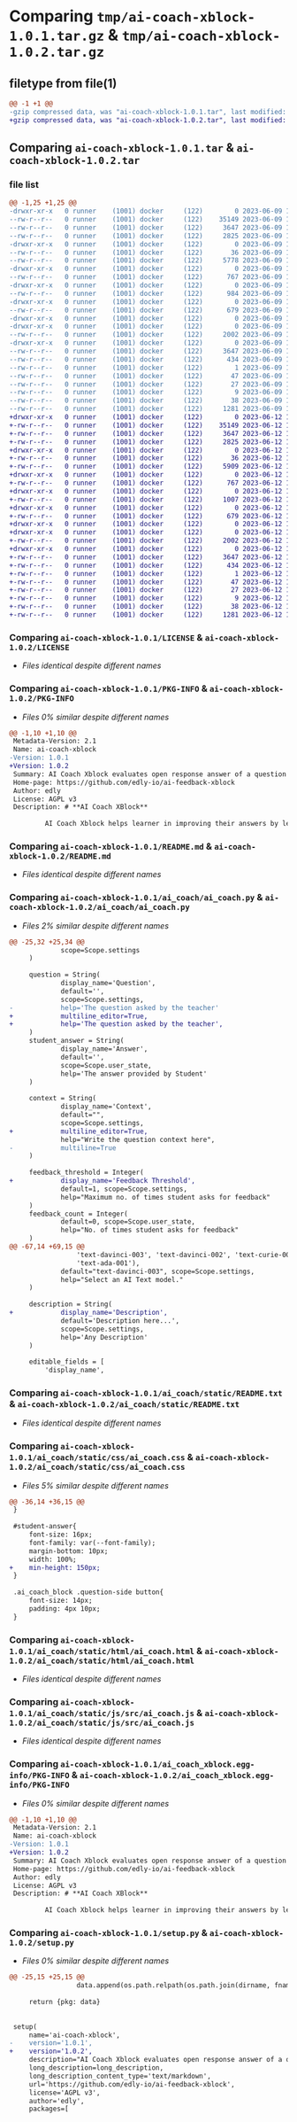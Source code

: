 # Comparing `tmp/ai-coach-xblock-1.0.1.tar.gz` & `tmp/ai-coach-xblock-1.0.2.tar.gz`

## filetype from file(1)

```diff
@@ -1 +1 @@
-gzip compressed data, was "ai-coach-xblock-1.0.1.tar", last modified: Fri Jun  9 14:39:01 2023, max compression
+gzip compressed data, was "ai-coach-xblock-1.0.2.tar", last modified: Mon Jun 12 13:47:17 2023, max compression
```

## Comparing `ai-coach-xblock-1.0.1.tar` & `ai-coach-xblock-1.0.2.tar`

### file list

```diff
@@ -1,25 +1,25 @@
-drwxr-xr-x   0 runner    (1001) docker     (122)        0 2023-06-09 14:39:01.011066 ai-coach-xblock-1.0.1/
--rw-r--r--   0 runner    (1001) docker     (122)    35149 2023-06-09 14:38:58.000000 ai-coach-xblock-1.0.1/LICENSE
--rw-r--r--   0 runner    (1001) docker     (122)     3647 2023-06-09 14:39:01.011066 ai-coach-xblock-1.0.1/PKG-INFO
--rw-r--r--   0 runner    (1001) docker     (122)     2825 2023-06-09 14:38:58.000000 ai-coach-xblock-1.0.1/README.md
-drwxr-xr-x   0 runner    (1001) docker     (122)        0 2023-06-09 14:39:01.011066 ai-coach-xblock-1.0.1/ai_coach/
--rw-r--r--   0 runner    (1001) docker     (122)       36 2023-06-09 14:38:58.000000 ai-coach-xblock-1.0.1/ai_coach/__init__.py
--rw-r--r--   0 runner    (1001) docker     (122)     5778 2023-06-09 14:38:58.000000 ai-coach-xblock-1.0.1/ai_coach/ai_coach.py
-drwxr-xr-x   0 runner    (1001) docker     (122)        0 2023-06-09 14:39:01.011066 ai-coach-xblock-1.0.1/ai_coach/static/
--rw-r--r--   0 runner    (1001) docker     (122)      767 2023-06-09 14:38:58.000000 ai-coach-xblock-1.0.1/ai_coach/static/README.txt
-drwxr-xr-x   0 runner    (1001) docker     (122)        0 2023-06-09 14:39:01.011066 ai-coach-xblock-1.0.1/ai_coach/static/css/
--rw-r--r--   0 runner    (1001) docker     (122)      984 2023-06-09 14:38:58.000000 ai-coach-xblock-1.0.1/ai_coach/static/css/ai_coach.css
-drwxr-xr-x   0 runner    (1001) docker     (122)        0 2023-06-09 14:39:01.011066 ai-coach-xblock-1.0.1/ai_coach/static/html/
--rw-r--r--   0 runner    (1001) docker     (122)      679 2023-06-09 14:38:58.000000 ai-coach-xblock-1.0.1/ai_coach/static/html/ai_coach.html
-drwxr-xr-x   0 runner    (1001) docker     (122)        0 2023-06-09 14:39:01.007066 ai-coach-xblock-1.0.1/ai_coach/static/js/
-drwxr-xr-x   0 runner    (1001) docker     (122)        0 2023-06-09 14:39:01.011066 ai-coach-xblock-1.0.1/ai_coach/static/js/src/
--rw-r--r--   0 runner    (1001) docker     (122)     2002 2023-06-09 14:38:58.000000 ai-coach-xblock-1.0.1/ai_coach/static/js/src/ai_coach.js
-drwxr-xr-x   0 runner    (1001) docker     (122)        0 2023-06-09 14:39:01.011066 ai-coach-xblock-1.0.1/ai_coach_xblock.egg-info/
--rw-r--r--   0 runner    (1001) docker     (122)     3647 2023-06-09 14:39:00.000000 ai-coach-xblock-1.0.1/ai_coach_xblock.egg-info/PKG-INFO
--rw-r--r--   0 runner    (1001) docker     (122)      434 2023-06-09 14:39:00.000000 ai-coach-xblock-1.0.1/ai_coach_xblock.egg-info/SOURCES.txt
--rw-r--r--   0 runner    (1001) docker     (122)        1 2023-06-09 14:39:00.000000 ai-coach-xblock-1.0.1/ai_coach_xblock.egg-info/dependency_links.txt
--rw-r--r--   0 runner    (1001) docker     (122)       47 2023-06-09 14:39:00.000000 ai-coach-xblock-1.0.1/ai_coach_xblock.egg-info/entry_points.txt
--rw-r--r--   0 runner    (1001) docker     (122)       27 2023-06-09 14:39:00.000000 ai-coach-xblock-1.0.1/ai_coach_xblock.egg-info/requires.txt
--rw-r--r--   0 runner    (1001) docker     (122)        9 2023-06-09 14:39:00.000000 ai-coach-xblock-1.0.1/ai_coach_xblock.egg-info/top_level.txt
--rw-r--r--   0 runner    (1001) docker     (122)       38 2023-06-09 14:39:01.011066 ai-coach-xblock-1.0.1/setup.cfg
--rw-r--r--   0 runner    (1001) docker     (122)     1281 2023-06-09 14:38:59.000000 ai-coach-xblock-1.0.1/setup.py
+drwxr-xr-x   0 runner    (1001) docker     (122)        0 2023-06-12 13:47:17.791727 ai-coach-xblock-1.0.2/
+-rw-r--r--   0 runner    (1001) docker     (122)    35149 2023-06-12 13:47:14.000000 ai-coach-xblock-1.0.2/LICENSE
+-rw-r--r--   0 runner    (1001) docker     (122)     3647 2023-06-12 13:47:17.791727 ai-coach-xblock-1.0.2/PKG-INFO
+-rw-r--r--   0 runner    (1001) docker     (122)     2825 2023-06-12 13:47:14.000000 ai-coach-xblock-1.0.2/README.md
+drwxr-xr-x   0 runner    (1001) docker     (122)        0 2023-06-12 13:47:17.787727 ai-coach-xblock-1.0.2/ai_coach/
+-rw-r--r--   0 runner    (1001) docker     (122)       36 2023-06-12 13:47:14.000000 ai-coach-xblock-1.0.2/ai_coach/__init__.py
+-rw-r--r--   0 runner    (1001) docker     (122)     5909 2023-06-12 13:47:14.000000 ai-coach-xblock-1.0.2/ai_coach/ai_coach.py
+drwxr-xr-x   0 runner    (1001) docker     (122)        0 2023-06-12 13:47:17.787727 ai-coach-xblock-1.0.2/ai_coach/static/
+-rw-r--r--   0 runner    (1001) docker     (122)      767 2023-06-12 13:47:14.000000 ai-coach-xblock-1.0.2/ai_coach/static/README.txt
+drwxr-xr-x   0 runner    (1001) docker     (122)        0 2023-06-12 13:47:17.787727 ai-coach-xblock-1.0.2/ai_coach/static/css/
+-rw-r--r--   0 runner    (1001) docker     (122)     1007 2023-06-12 13:47:14.000000 ai-coach-xblock-1.0.2/ai_coach/static/css/ai_coach.css
+drwxr-xr-x   0 runner    (1001) docker     (122)        0 2023-06-12 13:47:17.787727 ai-coach-xblock-1.0.2/ai_coach/static/html/
+-rw-r--r--   0 runner    (1001) docker     (122)      679 2023-06-12 13:47:14.000000 ai-coach-xblock-1.0.2/ai_coach/static/html/ai_coach.html
+drwxr-xr-x   0 runner    (1001) docker     (122)        0 2023-06-12 13:47:17.783727 ai-coach-xblock-1.0.2/ai_coach/static/js/
+drwxr-xr-x   0 runner    (1001) docker     (122)        0 2023-06-12 13:47:17.787727 ai-coach-xblock-1.0.2/ai_coach/static/js/src/
+-rw-r--r--   0 runner    (1001) docker     (122)     2002 2023-06-12 13:47:14.000000 ai-coach-xblock-1.0.2/ai_coach/static/js/src/ai_coach.js
+drwxr-xr-x   0 runner    (1001) docker     (122)        0 2023-06-12 13:47:17.791727 ai-coach-xblock-1.0.2/ai_coach_xblock.egg-info/
+-rw-r--r--   0 runner    (1001) docker     (122)     3647 2023-06-12 13:47:17.000000 ai-coach-xblock-1.0.2/ai_coach_xblock.egg-info/PKG-INFO
+-rw-r--r--   0 runner    (1001) docker     (122)      434 2023-06-12 13:47:17.000000 ai-coach-xblock-1.0.2/ai_coach_xblock.egg-info/SOURCES.txt
+-rw-r--r--   0 runner    (1001) docker     (122)        1 2023-06-12 13:47:17.000000 ai-coach-xblock-1.0.2/ai_coach_xblock.egg-info/dependency_links.txt
+-rw-r--r--   0 runner    (1001) docker     (122)       47 2023-06-12 13:47:17.000000 ai-coach-xblock-1.0.2/ai_coach_xblock.egg-info/entry_points.txt
+-rw-r--r--   0 runner    (1001) docker     (122)       27 2023-06-12 13:47:17.000000 ai-coach-xblock-1.0.2/ai_coach_xblock.egg-info/requires.txt
+-rw-r--r--   0 runner    (1001) docker     (122)        9 2023-06-12 13:47:17.000000 ai-coach-xblock-1.0.2/ai_coach_xblock.egg-info/top_level.txt
+-rw-r--r--   0 runner    (1001) docker     (122)       38 2023-06-12 13:47:17.791727 ai-coach-xblock-1.0.2/setup.cfg
+-rw-r--r--   0 runner    (1001) docker     (122)     1281 2023-06-12 13:47:14.000000 ai-coach-xblock-1.0.2/setup.py
```

### Comparing `ai-coach-xblock-1.0.1/LICENSE` & `ai-coach-xblock-1.0.2/LICENSE`

 * *Files identical despite different names*

### Comparing `ai-coach-xblock-1.0.1/PKG-INFO` & `ai-coach-xblock-1.0.2/PKG-INFO`

 * *Files 0% similar despite different names*

```diff
@@ -1,10 +1,10 @@
 Metadata-Version: 2.1
 Name: ai-coach-xblock
-Version: 1.0.1
+Version: 1.0.2
 Summary: AI Coach Xblock evaluates open response answer of a question using Open AI
 Home-page: https://github.com/edly-io/ai-feedback-xblock
 Author: edly
 License: AGPL v3
 Description: # **AI Coach XBlock**
         
         AI Coach Xblock helps learner in improving their answers by levering power of AI. It evaluates open response answer of a question using Open AI and provides feedback to learner.
```

### Comparing `ai-coach-xblock-1.0.1/README.md` & `ai-coach-xblock-1.0.2/README.md`

 * *Files identical despite different names*

### Comparing `ai-coach-xblock-1.0.1/ai_coach/ai_coach.py` & `ai-coach-xblock-1.0.2/ai_coach/ai_coach.py`

 * *Files 2% similar despite different names*

```diff
@@ -25,32 +25,34 @@
             scope=Scope.settings
     )
 
     question = String(
             display_name='Question',
             default='',
             scope=Scope.settings,
-            help='The question asked by the teacher'
+            multiline_editor=True,
+            help='The question asked by the teacher',
     )
     student_answer = String(
             display_name='Answer',
             default='',
             scope=Scope.user_state,
             help='The answer provided by Student'
     )
 
     context = String(
             display_name='Context',
             default="",
             scope=Scope.settings,
+            multiline_editor=True,
             help="Write the question context here",
-            multiline=True
     )
 
     feedback_threshold = Integer(
+            display_name='Feedback Threshold',
             default=1, scope=Scope.settings,
             help="Maximum no. of times student asks for feedback"
     )
     feedback_count = Integer(
             default=0, scope=Scope.user_state,
             help="No. of times student asks for feedback"
     )
@@ -67,14 +69,15 @@
                 'text-davinci-003', 'text-davinci-002', 'text-curie-001', 'text-babbage-001',
                 'text-ada-001'),
             default="text-davinci-003", scope=Scope.settings,
             help="Select an AI Text model."
     )
 
     description = String(
+            display_name='Description',
             default='Description here...',
             scope=Scope.settings,
             help='Any Description'
     )
 
     editable_fields = [
         'display_name',
```

### Comparing `ai-coach-xblock-1.0.1/ai_coach/static/README.txt` & `ai-coach-xblock-1.0.2/ai_coach/static/README.txt`

 * *Files identical despite different names*

### Comparing `ai-coach-xblock-1.0.1/ai_coach/static/css/ai_coach.css` & `ai-coach-xblock-1.0.2/ai_coach/static/css/ai_coach.css`

 * *Files 5% similar despite different names*

```diff
@@ -36,14 +36,15 @@
 }
 
 #student-answer{
     font-size: 16px;
     font-family: var(--font-family);
     margin-bottom: 10px;
     width: 100%;
+    min-height: 150px;
 }
 
 .ai_coach_block .question-side button{
     font-size: 14px;
     padding: 4px 10px;
 }
```

### Comparing `ai-coach-xblock-1.0.1/ai_coach/static/html/ai_coach.html` & `ai-coach-xblock-1.0.2/ai_coach/static/html/ai_coach.html`

 * *Files identical despite different names*

### Comparing `ai-coach-xblock-1.0.1/ai_coach/static/js/src/ai_coach.js` & `ai-coach-xblock-1.0.2/ai_coach/static/js/src/ai_coach.js`

 * *Files identical despite different names*

### Comparing `ai-coach-xblock-1.0.1/ai_coach_xblock.egg-info/PKG-INFO` & `ai-coach-xblock-1.0.2/ai_coach_xblock.egg-info/PKG-INFO`

 * *Files 0% similar despite different names*

```diff
@@ -1,10 +1,10 @@
 Metadata-Version: 2.1
 Name: ai-coach-xblock
-Version: 1.0.1
+Version: 1.0.2
 Summary: AI Coach Xblock evaluates open response answer of a question using Open AI
 Home-page: https://github.com/edly-io/ai-feedback-xblock
 Author: edly
 License: AGPL v3
 Description: # **AI Coach XBlock**
         
         AI Coach Xblock helps learner in improving their answers by levering power of AI. It evaluates open response answer of a question using Open AI and provides feedback to learner.
```

### Comparing `ai-coach-xblock-1.0.1/setup.py` & `ai-coach-xblock-1.0.2/setup.py`

 * *Files 0% similar despite different names*

```diff
@@ -25,15 +25,15 @@
                 data.append(os.path.relpath(os.path.join(dirname, fname), pkg))
 
     return {pkg: data}
 
 
 setup(
     name='ai-coach-xblock',
-    version='1.0.1',
+    version='1.0.2',
     description="AI Coach Xblock evaluates open response answer of a question using Open AI",
     long_description=long_description,
     long_description_content_type='text/markdown',
     url='https://github.com/edly-io/ai-feedback-xblock',
     license='AGPL v3',
     author='edly',
     packages=[
```

